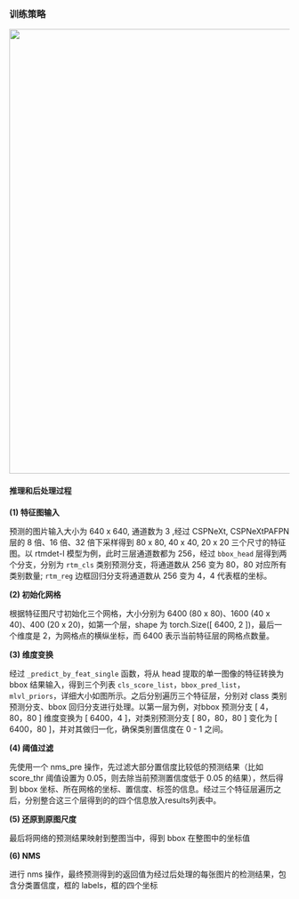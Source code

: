 ### 训练策略
<div align=center>
<img src="https://user-images.githubusercontent.com/89863442/192923741-eb6a81f4-f5a1-4697-badc-2909bd65c5fd.png" width="800"/>
</div>

#### 推理和后处理过程
**(1) 特征图输入**

预测的图片输入大小为 640 x 640, 通道数为 3 ,经过 CSPNeXt, CSPNeXtPAFPN 层的 8 倍、16 倍、32 倍下采样得到 80 x 80, 40 x 40, 20 x 20 三个尺寸的特征图。以 rtmdet-l 模型为例，此时三层通道数都为 256，经过 `bbox_head` 层得到两个分支，分别为 `rtm_cls` 类别预测分支，将通道数从 256 变为 80，80 对应所有类别数量; `rtm_reg` 边框回归分支将通道数从 256 变为 4，4 代表框的坐标。

**(2) 初始化网格**

根据特征图尺寸初始化三个网格，大小分别为 6400 (80 x 80)、1600 (40 x 40)、400 (20 x 20)，如第一个层，shape 为 torch.Size([ 6400, 2 ])，最后一个维度是 2，为网格点的横纵坐标，而 6400 表示当前特征层的网格点数量。

**(3) 维度变换**

经过 `_predict_by_feat_single` 函数，将从 head 提取的单一图像的特征转换为 bbox 结果输入，得到三个列表 `cls_score_list`，`bbox_pred_list`，`mlvl_priors`，详细大小如图所示。之后分别遍历三个特征层，分别对 class 类别预测分支、bbox 回归分支进行处理。以第一层为例，对bbox 预测分支 [ 4，80，80 ] 维度变换为 [ 6400，4 ]，对类别预测分支 [ 80，80，80 ] 变化为 [ 6400，80 ]，并对其做归一化，确保类别置信度在 0 - 1 之间。

**(4) 阈值过滤**

先使用一个 nms_pre 操作，先过滤大部分置信度比较低的预测结果（比如 score_thr 阈值设置为 0.05，则去除当前预测置信度低于 0.05 的结果），然后得到 bbox 坐标、所在网格的坐标、置信度、标签的信息。经过三个特征层遍历之后，分别整合这三个层得到的的四个信息放入results列表中。


**(5) 还原到原图尺度**

最后将网络的预测结果映射到整图当中，得到 bbox 在整图中的坐标值


**(6) NMS**

进行 nms 操作，最终预测得到的返回值为经过后处理的每张图片的检测结果，包含分类置信度，框的 labels，框的四个坐标